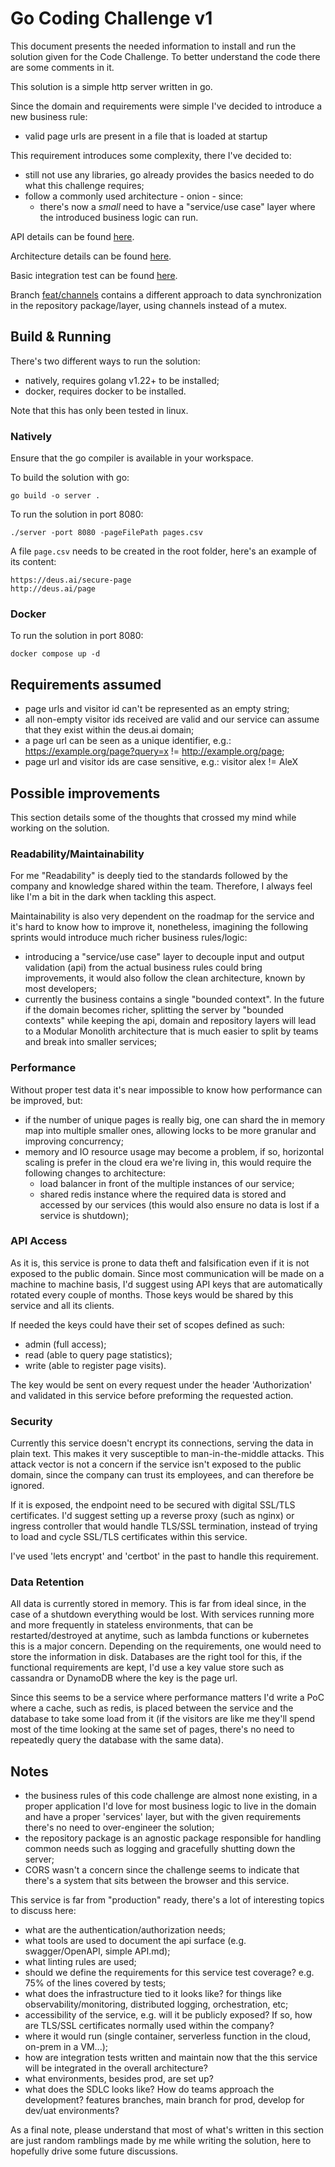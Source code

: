 # Go Coding Challenge v1

This document presents the needed information to install and run the solution given for the Code Challenge. To better
understand the code there are some comments in it.

This solution is a simple http server written in go.

Since the domain and requirements were simple I've decided to introduce a new business rule:
- valid page urls are present in a file that is loaded at startup

This requirement introduces some complexity, there I've decided to:
- still not use any libraries, go already provides the basics needed to do what this challenge requires;
- follow a commonly used architecture - onion - since:
    - there's now a _small_ need to have a "service/use case" layer where the introduced business logic can run.

API details can be found [here](docs/API.md).

Architecture details can be found [here](docs/ARCHITCTURE.md).

Basic integration test can be found [here](tests/README.md).

Branch [feat/channels](https://github.com/FilipeMCruz/deus.ai-code-challenge/tree/feat/channels) contains a different
approach to data synchronization in the repository package/layer, using channels instead of a mutex.

## Build & Running

There's two different ways to run the solution:

- natively, requires golang v1.22+ to be installed;
- docker, requires docker to be installed.

Note that this has only been tested in linux.

### Natively

Ensure that the go compiler is available in your workspace.

To build the solution with go:

```shell
go build -o server .
```

To run the solution in port 8080:

```shell
./server -port 8080 -pageFilePath pages.csv
```

A file `page.csv` needs to be created in the root folder, here's an example of its content:

```csv
https://deus.ai/secure-page
http://deus.ai/page
```

### Docker

To run the solution in port 8080:

```shell
docker compose up -d
```

## Requirements assumed

- page urls and visitor id can't be represented as an empty string;
- all non-empty visitor ids received are valid and our service can assume that they exist within the deus.ai domain;
- a page url can be seen as a unique identifier, e.g.: https://example.org/page?query=x != http://example.org/page;
- page url and visitor ids are case sensitive, e.g.: visitor alex != AleX

## Possible improvements

This section details some of the thoughts that crossed my mind while working on the solution.

### Readability/Maintainability

For me "Readability" is deeply tied to the standards followed by the company and knowledge shared within the team.
Therefore, I always feel like I'm a bit in the dark when tackling this aspect.

Maintainability is also very dependent on the roadmap for the service and it's hard to know how to improve it,
nonetheless, imagining the following sprints would introduce much richer business rules/logic:

- introducing a "service/use case" layer to decouple input and output validation (api) from the actual business rules
  could bring improvements, it would also follow the clean architecture, known by most developers;
- currently the business contains a single "bounded context". In the future if the domain becomes richer, splitting the
  server by "bounded contexts" while keeping the api, domain and repository layers will lead to a Modular Monolith
  architecture that is much easier to split by teams and break into smaller services;

### Performance

Without proper test data it's near impossible to know how performance can be improved, but:

- if the number of unique pages is really big, one can shard the in memory map into multiple smaller ones, allowing
  locks to be more granular and improving concurrency;
- memory and IO resource usage may become a problem, if so, horizontal scaling is prefer in the cloud era we're living
  in, this would require the following changes to architecture:
    - load balancer in front of the multiple instances of our service;
    - shared redis instance where the required data is stored and accessed by our services (this would also ensure no
      data is lost if a service is shutdown);

### API Access

As it is, this service is prone to data theft and falsification even if it is not exposed to the public domain.
Since most communication will be made on a machine to machine basis, I'd suggest using API keys that are automatically
rotated every couple of months. Those keys would be shared by this service and all its clients.

If needed the keys could have their set of scopes defined as such:

- admin (full access);
- read (able to query page statistics);
- write (able to register page visits).

The key would be sent on every request under the header 'Authorization' and validated in this service before preforming
the requested action.

### Security

Currently this service doesn't encrypt its connections, serving the data in plain text. This makes it very susceptible
to man-in-the-middle attacks. This attack vector is not a concern if the service isn't exposed to the public domain,
since the company can trust its employees, and can therefore be ignored.

If it is exposed, the endpoint need to be secured with digital SSL/TLS certificates.
I'd suggest setting up a reverse proxy (such as nginx) or ingress controller that would handle TLS/SSL termination,
instead of trying to load and cycle SSL/TLS certificates within this service.

I've used 'lets encrypt' and 'certbot' in the past to handle this requirement.

### Data Retention

All data is currently stored in memory. This is far from ideal since, in the case of a shutdown everything would be
lost. With services running more and more frequently in stateless environments, that can be restarted/destroyed at
anytime, such as lambda functions or kubernetes this is a major concern.
Depending on the requirements, one would need to store the information in disk. Databases are the right tool for this,
if the functional requirements are kept, I'd use a key value store such as cassandra or DynamoDB where the key is the
page url.

Since this seems to be a service where performance matters I'd write a PoC where a cache, such as redis, is placed
between the service and the database to take some load from it (if the visitors are like me they'll spend most of the
time looking at the same set of pages, there's no need to repeatedly query the database with the same data).

## Notes

- the business rules of this code challenge are almost none existing, in a proper application I'd love for most business
  logic to live in the domain and have a proper 'services' layer, but with the given requirements there's no need to
  over-engineer the solution;
- the repository package is an agnostic package responsible for handling common needs such as logging and gracefully
  shutting down the server;
- CORS wasn't a concern since the challenge seems to indicate that there's a system that sits between the browser and
  this
  service.

This service is far from "production" ready, there's a lot of interesting topics to discuss here:

- what are the authentication/authorization needs;
- what tools are used to document the api surface (e.g. swagger/OpenAPI, simple API.md);
- what linting rules are used;
- should we define the requirements for this service test coverage? e.g. 75% of the lines covered by tests;
- what does the infrastructure tied to it looks like? for things like observability/monitoring, distributed logging,
  orchestration, etc;
- accessibility of the service, e.g. will it be publicly exposed? If so, how are TLS/SSL certificates normally used
  within the company?
- where it would run (single container, serverless function in the cloud, on-prem in a VM...);
- how are integration tests written and maintain now that the this service will be integrated in the overall
  architecture?
- what environments, besides prod, are set up?
- what does the SDLC looks like? How do teams approach the development? features branches, main branch for prod,
  develop for dev/uat environments?

As a final note, please understand that most of what's written in this section are just random ramblings made by me
while writing the solution, here to hopefully drive some future discussions.
